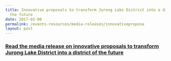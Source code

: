 ```yaml
---
title: Innovative proposals to transform Jurong Lake District into a district of
  the future
date: 2017-02-08
permalink: /events-resources/media-releases/innovativeproposa
layout: post
---
```

<h3 style="color:#124596; font-weight:bold;"><a href="https://www.ura.gov.sg/corporate/media-room/media-releases/pr17-08">Read the media release on innovative proposals to transform Jurong Lake District into a district of the future</a></h3>